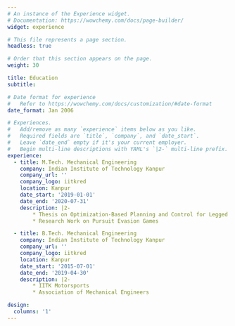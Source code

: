 ```yaml
---
# An instance of the Experience widget.
# Documentation: https://wowchemy.com/docs/page-builder/
widget: experience

# This file represents a page section.
headless: true

# Order that this section appears on the page.
weight: 30

title: Education
subtitle:

# Date format for experience
#   Refer to https://wowchemy.com/docs/customization/#date-format
date_format: Jan 2006

# Experiences.
#   Add/remove as many `experience` items below as you like.
#   Required fields are `title`, `company`, and `date_start`.
#   Leave `date_end` empty if it's your current employer.
#   Begin multi-line descriptions with YAML's `|2-` multi-line prefix.
experience:
  - title: M.Tech. Mechanical Engineering
    company: Indian Institute of Technology Kanpur
    company_url: ''
    company_logo: iitkred
    location: Kanpur
    date_start: '2019-01-01'
    date_end: '2020-07-31'
    description: |2-
        * Thesis on Optimization-Based Planning and Control for Legged Locomotion
        * Research Work on Pursuit Evasion Games

  - title: B.Tech. Mechanical Engineering
    company: Indian Institute of Technology Kanpur
    company_url: ''
    company_logo: iitkred
    location: Kanpur
    date_start: '2015-07-01'
    date_end: '2019-04-30'
    description: |2-
        * IITK Motorsports
        * Association of Mechanical Engineers

design:
  columns: '1'
---
```

